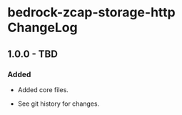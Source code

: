 # bedrock-zcap-storage-http ChangeLog

## 1.0.0 - TBD

### Added
- Added core files.

- See git history for changes.
